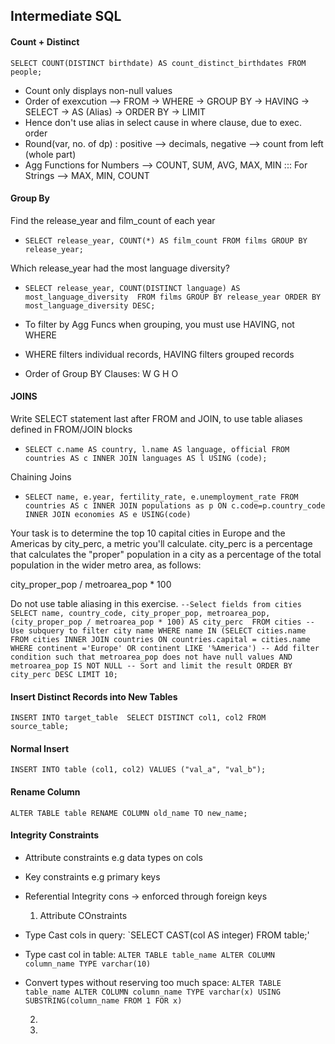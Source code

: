 ## Intermediate SQL

#### Count + Distinct
`SELECT COUNT(DISTINCT birthdate) AS count_distinct_birthdates FROM people;`

* Count only displays non-null values
* Order of exexcution -->
FROM -> WHERE -> GROUP BY -> HAVING -> SELECT -> AS (Alias) -> ORDER BY -> LIMIT
* Hence don't use alias in select cause in where clause, due to exec. order
* Round(var, no. of dp) : positive --> decimals, negative --> count from left (whole part)
* Agg Functions for Numbers --> COUNT, SUM, AVG, MAX, MIN ::: For Strings --> MAX, MIN, COUNT



#### Group By
Find the release_year and film_count of each year
* `SELECT release_year, COUNT(*) AS film_count
FROM films
GROUP BY release_year;`

Which release_year had the most language diversity?
* `SELECT release_year,
COUNT(DISTINCT language) AS most_language_diversity 
FROM films
GROUP BY release_year
ORDER BY most_language_diversity DESC;`

* To filter by Agg Funcs when grouping, you must use HAVING, not WHERE
* WHERE filters individual records, HAVING filters grouped records
* Order of Group BY Clauses: W G H O

#### JOINS
Write SELECT statement last after FROM and JOIN, to use table aliases defined in FROM/JOIN blocks
* `SELECT c.name AS country, l.name AS language, official
FROM countries AS c
INNER JOIN languages AS l
USING (code);`

Chaining Joins
* `SELECT name, e.year, fertility_rate, e.unemployment_rate
FROM countries AS c
INNER JOIN populations as p
ON c.code=p.country_code
INNER JOIN economies AS e
USING(code)`

Your task is to determine the top 10 capital cities in Europe and the Americas by city_perc, a metric you'll calculate. city_perc is a percentage that calculates the "proper" population in a city as a percentage of the total population in the wider metro area, as follows:

city_proper_pop / metroarea_pop * 100

Do not use table aliasing in this exercise.
`--Select fields from cities
SELECT name, country_code, city_proper_pop, metroarea_pop,
(city_proper_pop / metroarea_pop * 100) AS city_perc 
FROM cities
-- Use subquery to filter city name
WHERE name IN
(SELECT cities.name FROM cities
INNER JOIN countries
ON countries.capital = cities.name
WHERE continent ='Europe' OR continent LIKE '%America')
-- Add filter condition such that metroarea_pop does not have null values
AND metroarea_pop IS NOT NULL
-- Sort and limit the result
ORDER BY city_perc DESC LIMIT 10;`

#### Insert Distinct Records into New Tables
`INSERT INTO target_table 
SELECT DISTINCT col1, col2
FROM source_table;`

#### Normal Insert
`INSERT INTO table (col1, col2)
VALUES ("val_a", "val_b");`

#### Rename Column
`ALTER TABLE table RENAME COLUMN old_name TO new_name;`

#### Integrity Constraints
* Attribute constraints e.g data types on cols
* Key constraints e.g primary keys
* Referential Integrity cons -> enforced through foreign keys

  1. Attribute COnstraints
* Type Cast cols in query: `SELECT CAST(col AS integer) FROM table;'
* Type cast col in table: `ALTER TABLE table_name ALTER COLUMN column_name TYPE varchar(10) `
* Convert types without reserving too much space: `ALTER TABLE table_name ALTER COLUMN column_name TYPE varchar(x) USING SUBSTRING(column_name FROM 1 FOR x)`
 
  2. 

  3.


